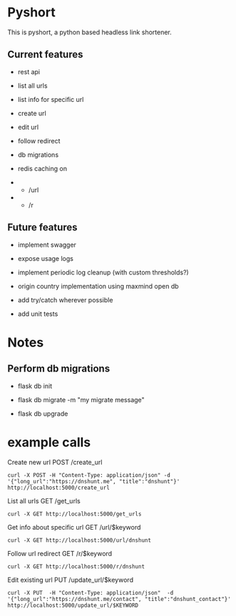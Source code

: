 # Pyshort

This is pyshort, a python based headless link shortener.

  
  
  

## Current features

  

- rest api

- list all urls

- list info for specific url

- create url

- edit url

- follow redirect

- db migrations

- redis caching on 
- - /url 
- - /r
  
## Future features

- implement swagger 

- expose usage logs

- implement periodic log cleanup (with custom thresholds?)

- origin country implementation using maxmind open db

- add try/catch wherever possible

- add unit tests






# Notes


## Perform db migrations

- flask db init

- flask db migrate -m "my migrate message"

- flask db upgrade


  

# example calls
Create new url
POST /create_url

    curl -X POST -H "Content-Type: application/json" -d '{"long_url":"https://dnshunt.me", "title":"dnshunt"}' http://localhost:5000/create_url

List all urls
GET /get_urls

    curl -X GET http://localhost:5000/get_urls

Get info about specific url
GET /url/$keyword

    curl -X GET http://localhost:5000/url/dnshunt

Follow url redirect
GET /r/$keyword

    curl -X GET http://localhost:5000/r/dnshunt


Edit existing url 
PUT /update_url/$keyword

    curl -X PUT  -H "Content-Type: application/json"  -d '{"long_url":"https://dnshunt.me/contact", "title":"dnshunt_contact"}' http://localhost:5000/update_url/$KEYWORD

